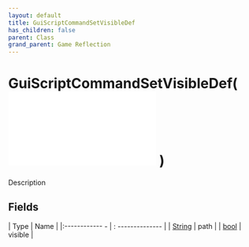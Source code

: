 ```yaml
---
layout: default
title: GuiScriptCommandSetVisibleDef
has_children: false
parent: Class
grand_parent: Game Reflection
---
```

# GuiScriptCommandSetVisibleDef( ![ GuiScriptCommandDef ](game-reflection/classes/gui_script_command_def.md) )
Description 

## Fields
| Type | Name |
|:------------ - | : -------------- |
| [String](game-reflection/components/string.md) | path |
| [bool](game-reflection/components/bool.md) | visible |
